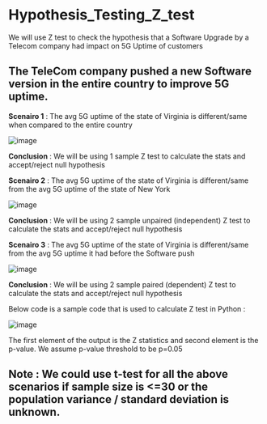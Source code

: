# Hypothesis_Testing_Z_test
We will use Z test to check the hypothesis that a Software Upgrade by a Telecom company had impact on 5G Uptime of customers

## The TeleCom company pushed a new Software version in the entire country to improve 5G uptime.

__Scenairo 1__ : The avg 5G uptime of the state of Virginia is different/same when compared to the entire country

![image](https://github.com/SrijanDeo-DA-DS/Hypothesis_Testing_Z_test/assets/88278620/0637b1cf-40f4-4ec1-a4b0-6a5b63817b5e)

__Conclusion__ : We will be using 1 sample Z test to calculate the stats and accept/reject null hypothesis

__Scenairo 2__ : The avg 5G uptime of the state of Virginia is different/same from the avg 5G uptime of the state of New York

![image](https://github.com/SrijanDeo-DA-DS/Hypothesis_Testing_Z_test/assets/88278620/8ca566bb-91e2-43d5-9114-e25898473032)

__Conclusion__ : We will be using 2 sample unpaired (independent) Z test to calculate the stats and accept/reject null hypothesis

__Scenairo 3__ : The avg 5G uptime of the state of Virginia is different/same from the avg 5G uptime it had before the Software push

![image](https://github.com/SrijanDeo-DA-DS/Hypothesis_Testing_Z_test/assets/88278620/61f6739a-44d9-4448-b2cd-f60fec4da2f4)

__Conclusion__ : We will be using 2 sample paired (dependent) Z test to calculate the stats and accept/reject null hypothesis


Below code is a sample code that is used to calculate Z test in Python :

![image](https://github.com/SrijanDeo-DA-DS/Hypothesis_Testing_Z_test/assets/88278620/0675f31d-f842-4bd0-b044-c9ad0e7e5a2b)

The first element of the output is the Z statistics and second element is the p-value. We assume p-value threshold to be p=0.05

## Note : We could use t-test for all the above scenarios if sample size is <=30 or the population variance / standard deviation is unknown. 


